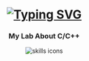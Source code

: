 <h1 align="center">
  <a href="https://git.io/typing-svg">
    <img 
      src="https://readme-typing-svg.demolab.com?font=Fira+Code&weight=700&size=30&pause=500&color=61dafb&center=true&vCenter=true&width=600&lines=Hi+Welcome+to+my+lab+!;I'm+make+04-07-2025" 
      alt="Typing SVG" 
    />
  </a>
</h1>

<h3 align="center">My Lab About C/C++</h3>

<div align="center">
  <img src="https://skillicons.dev/icons?i=c" alt="skills icons"/>
</div>


